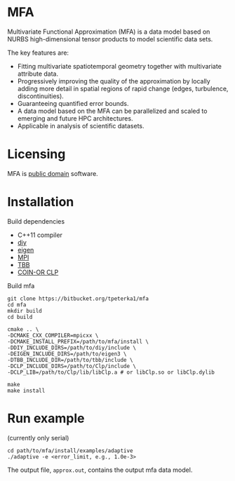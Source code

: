 # MFA

Multivariate Functional Approximation (MFA) is a data model based on NURBS high-dimensional tensor products to model scientific data sets.

The key features are:

- Fitting multivariate spatiotemporal geometry together with multivariate attribute data.
- Progressively improving the quality of the approximation by locally adding more detail in
  spatial regions of rapid change (edges, turbulence, discontinuities).
- Guaranteeing quantified error bounds.
- A data model based on the MFA can be parallelized and
    scaled to emerging and future HPC architectures.
- Applicable in analysis of scientific datasets.

# Licensing

MFA is [public domain](./COPYING) software.

# Installation

Build dependencies

- C++11 compiler
- [diy](https://github.com/diatomic/diy)
- [eigen](http://eigen.tuxfamily.org)
- [MPI](http://www.mpich.org)
- [TBB](https://www.threadingbuildingblocks.org)
- [COIN-OR CLP](https://projects.coin-or.org/Clp)

Build mfa

```
git clone https://bitbucket.org/tpeterka1/mfa
cd mfa
mkdir build
cd build

cmake .. \
-DCMAKE_CXX_COMPILER=mpicxx \
-DCMAKE_INSTALL_PREFIX=/path/to/mfa/install \
-DDIY_INCLUDE_DIRS=/path/to/diy/include \
-DEIGEN_INCLUDE_DIRS=/path/to/eigen3 \
-DTBB_INCLUDE_DIR=/path/to/tbb/include \
-DCLP_INCLUDE_DIRS=/path/to/Clp/include \
-DCLP_LIB=/path/to/Clp/lib/libClp.a # or libClp.so or libClp.dylib

make
make install
```
# Run example
(currently only serial)

```
cd path/to/mfa/install/examples/adaptive
./adaptive -e <error_limit, e.g., 1.0e-3>
```

The output file, `approx.out`, contains the output mfa data model.
